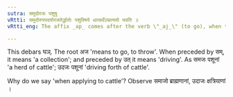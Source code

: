 ```yaml
---
sutra: समुदोरजः पशुषु
vRtti: समुदोरुपपदयोरजतेर्द्धातोः पशुविषये धात्वर्थेऽप्प्रत्ययो भवति ॥
vRtti_eng: The affix _ap_ comes after the verb \"_aj_\" (to go), when the prepositions \"_sam_\" and \"_ut_\" are in composition, and the word so formed refers to beasts.

---
```

This debars घञ्. The root अज 'means to go, to throw'. When preceded by सम्, it means 'a collection'; and preceded by उत् it means 'driving'. As समजः पशूनां 'a herd of cattle'; उदजः पशूनां 'driving forth of cattle'.

Why do we say 'when applying to cattle'? Observe समाजो ब्राह्मणानां, उदाजः क्षत्रियाणां ।